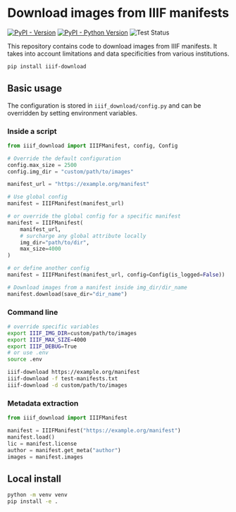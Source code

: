 # Download images from IIIF manifests

[![PyPI - Version](https://img.shields.io/pypi/v/iiif-download.svg)](https://pypi.org/project/iiif-download)
[![PyPI - Python Version](https://img.shields.io/pypi/pyversions/iiif-download.svg)](https://pypi.org/project/iiif-download)
![Test Status](https://img.shields.io/github/actions/workflow/status/Segolene-Albouy/iiif-download/test.yml?branch=main)

This repository contains code to download images from IIIF manifests.
It takes into account limitations and data specificities from various institutions.

```bash
pip install iiif-download
```

## Basic usage

The configuration is stored in `iiif_download/config.py` and can be overridden by setting environment variables.

### Inside a script

```python
from iiif_download import IIIFManifest, config, Config

# Override the default configuration
config.max_size = 2500
config.img_dir = "custom/path/to/images"

manifest_url = "https://example.org/manifest"

# Use global config
manifest = IIIFManifest(manifest_url)

# or override the global config for a specific manifest
manifest = IIIFManifest(
    manifest_url,
    # surcharge any global attribute locally
    img_dir="path/to/dir",
    max_size=4000
)

# or define another config
manifest = IIIFManifest(manifest_url, config=Config(is_logged=False))

# Download images from a manifest inside img_dir/dir_name
manifest.download(save_dir="dir_name")
```

### Command line

```bash
# override specific variables
export IIIF_IMG_DIR=custom/path/to/images
export IIIF_MAX_SIZE=4000
export IIIF_DEBUG=True
# or use .env
source .env

iiif-download https://example.org/manifest
iiif-download -f test-manifests.txt
iiif-download -d custom/path/to/images
```

### Metadata extraction

```python
from iiif_download import IIIFManifest

manifest = IIIFManifest("https://example.org/manifest")
manifest.load()
lic = manifest.license
author = manifest.get_meta("author")
images = manifest.images
```

## Local install

```bash
python -m venv venv
pip install -e .
```

